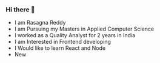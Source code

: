 ### Hi there 👋

<ul>
<li> I am Rasagna Reddy </li>
<li> I am Pursuing my Masters in Applied Computer Science </li>
 <li> I worked as a Quality Analyst for 2 years in India </li>
 <li> I am Interested in Frontend developing </li>
 <li> I Would like to learn React and Node </li>
 <li> New</li>
</ul>

